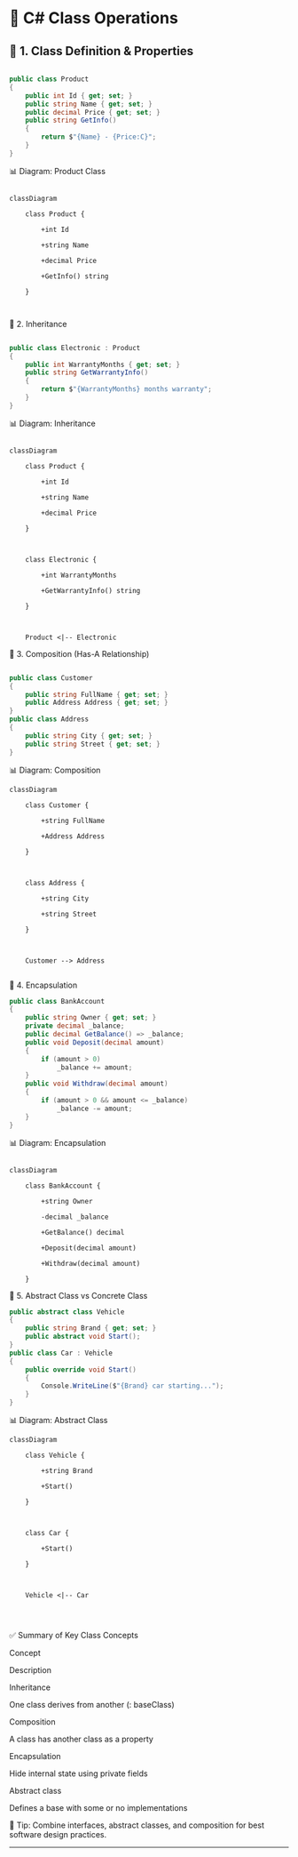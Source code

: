 # 🧱 C# Class Operations 


## 📌 1. Class Definition & Properties



```csharp

public class Product
{
    public int Id { get; set; }
    public string Name { get; set; }
    public decimal Price { get; set; }
    public string GetInfo()
    {
        return $"{Name} - {Price:C}";
    }
}
```








📊 Diagram: Product Class

```mermaid

classDiagram

    class Product {

        +int Id

        +string Name

        +decimal Price

        +GetInfo() string

    }



```





📌 2. Inheritance

```csharp

public class Electronic : Product
{
    public int WarrantyMonths { get; set; }
    public string GetWarrantyInfo()
    {
        return $"{WarrantyMonths} months warranty";
    }
}
```








📊 Diagram: Inheritance

```mermaid

classDiagram

    class Product {

        +int Id

        +string Name

        +decimal Price

    }



    class Electronic {

        +int WarrantyMonths

        +GetWarrantyInfo() string

    }



    Product <|-- Electronic

```







📌 3. Composition (Has-A Relationship)

```csharp

public class Customer
{
    public string FullName { get; set; }
    public Address Address { get; set; }
}
public class Address
{
    public string City { get; set; }
    public string Street { get; set; }
}

```







📊 Diagram: Composition


```mermaid
classDiagram

    class Customer {

        +string FullName

        +Address Address

    }



    class Address {

        +string City

        +string Street

    }



    Customer --> Address


```






📌 4. Encapsulation


```csharp
public class BankAccount
{
    public string Owner { get; set; }
    private decimal _balance;
    public decimal GetBalance() => _balance;
    public void Deposit(decimal amount)
    {
        if (amount > 0)
            _balance += amount;
    }
    public void Withdraw(decimal amount)
    {
        if (amount > 0 && amount <= _balance)
            _balance -= amount;
    }
}

```







📊 Diagram: Encapsulation

```mermaid

classDiagram

    class BankAccount {

        +string Owner

        -decimal _balance

        +GetBalance() decimal

        +Deposit(decimal amount)

        +Withdraw(decimal amount)

    }

```







📌 5. Abstract Class vs Concrete Class


```csharp
public abstract class Vehicle
{
    public string Brand { get; set; }
    public abstract void Start();
}
public class Car : Vehicle
{
    public override void Start()
    {
        Console.WriteLine($"{Brand} car starting...");
    }
}

```







📊 Diagram: Abstract Class


```mermaid
classDiagram

    class Vehicle {

        +string Brand

        +Start()

    }



    class Car {

        +Start()

    }



    Vehicle <|-- Car




```




✅ Summary of Key Class Concepts



Concept

Description

Inheritance

One class derives from another (: baseClass)

Composition

A class has another class as a property

Encapsulation

Hide internal state using private fields

Abstract class

Defines a base with some or no implementations

🔧 Tip: Combine interfaces, abstract classes, and composition for best software design practices.







---
